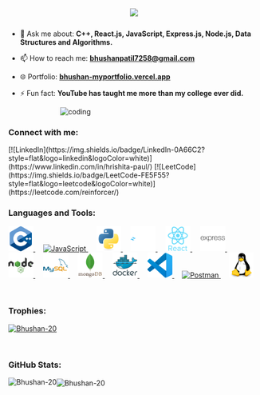 <h1 align="center">
  <a href="https://git.io/typing-svg">
    <img src="https://readme-typing-svg.herokuapp.com/?lines=Hello,+There!+👋;I+am+Bhushan...;Welcome+to+My+Github+Profile!&center=true&size=30&width=500">
  </a>
</h1>

- 💬 Ask me about: **C++, React.js, JavaScript, Express.js, Node.js, Data Structures and Algorithms.**
  
- 📫 How to reach me: **bhushanpatil7258@gmail.com**
  
- 🌐 Portfolio: **[bhushan-myportfolio.vercel.app](https://bhushan-myportfolio.vercel.app/)**
  
- ⚡ Fun fact: **YouTube has taught me more than my college ever did.**
  
<img align="right" width="400" alt="coding"  src="https://physicsgurukul.files.wordpress.com/2019/02/character-1.gif"/>
<br>


<h3 align="left">Connect with me:</h3>
[![LinkedIn](https://img.shields.io/badge/LinkedIn-0A66C2?style=flat&logo=linkedin&logoColor=white)](https://www.linkedin.com/in/hrishita-paul/)
[![LeetCode](https://img.shields.io/badge/LeetCode-FE5F55?style=flat&logo=leetcode&logoColor=white)](https://leetcode.com/reinforcer/)

<h3 align="left">Languages and Tools:</h3>
<p align="left"> 
  <a href="https://www.cplusplus.com/" target="_blank" rel="noreferrer"> 
    <img src="https://raw.githubusercontent.com/devicons/devicon/master/icons/cplusplus/cplusplus-original.svg" alt="C++" width="50" height="50"/> 
  </a> 
  &nbsp; &nbsp;
  <a href="https://www.javascript.com/" target="_blank" rel="noreferrer"> 
    <img src="https://upload.wikimedia.org/wikipedia/commons/thumb/9/99/Unofficial_JavaScript_logo_2.svg/768px-Unofficial_JavaScript_logo_2.svg.png?20141107110902"       alt="JavaScript" width="50" height="50"/> 
  </a> 
  &nbsp; &nbsp;
  <a href="https://www.python.org/" target="_blank" rel="noreferrer"> 
    <img src="https://raw.githubusercontent.com/devicons/devicon/master/icons/python/python-original.svg" alt="Python" width="50" height="50"/> 
  </a>
  &nbsp; &nbsp;
    <a href="https://tailwindcss.com/" target="_blank" rel="noreferrer"> 
      <img src="https://raw.githubusercontent.com/devicons/devicon/master/icons/tailwindcss/tailwindcss-original-wordmark.svg" alt="Tailwind" width="50"       height="50"/> 
    </a>
    &nbsp; &nbsp;
  <a href="https://react.dev/" target="_blank" rel="noreferrer"> 
    <img src="https://raw.githubusercontent.com/devicons/devicon/master/icons/react/react-original-wordmark.svg" alt="React.js" width="50" height="50"/>
  </a> 
  &nbsp; &nbsp;
  <a href="https://expressjs.com/" target="_blank" rel="noreferrer"> 
    <img src="https://raw.githubusercontent.com/devicons/devicon/master/icons/express/express-original-wordmark.svg" alt="Express.js" width="50" height="50"/> 
  </a> 
  &nbsp; &nbsp;
  <a href="https://nodejs.org/" target="_blank" rel="noreferrer"> 
    <img src="https://raw.githubusercontent.com/devicons/devicon/master/icons/nodejs/nodejs-original-wordmark.svg" alt="Node.js" width="50" height="50"/> 
  </a> 
  &nbsp; &nbsp;
  <a href="https://www.mysql.com/" target="_blank" rel="noreferrer"> 
    <img src="https://raw.githubusercontent.com/devicons/devicon/master/icons/mysql/mysql-original-wordmark.svg" alt="MySQL" width="50" height="50"/> 
  </a> 
  &nbsp; &nbsp;
  <a href="https://www.mongodb.com/" target="_blank" rel="noreferrer"> 
    <img src="https://raw.githubusercontent.com/devicons/devicon/master/icons/mongodb/mongodb-original-wordmark.svg" alt="MongoDB" width="50" height="50"/>
  </a> 
  &nbsp; &nbsp;
  <a href="https://www.docker.com/" target="_blank" rel="noreferrer"> 
    <img src="https://raw.githubusercontent.com/devicons/devicon/master/icons/docker/docker-original-wordmark.svg" alt="Docker" width="50" height="50"/> 
  </a>
  &nbsp; &nbsp;
  <a href="https://code.visualstudio.com/" target="_blank" rel="noreferrer"> 
    <img src="https://raw.githubusercontent.com/devicons/devicon/master/icons/vscode/vscode-original.svg" alt="VSCode" width="50" height="50"/> 
  </a>
  &nbsp; &nbsp;
  <a href="https://www.postman.com/" target="_blank" rel="noreferrer"> 
    <img src="https://www.vectorlogo.zone/logos/getpostman/getpostman-icon.svg" alt="Postman" width="50" height="50"/> 
  </a>
  &nbsp; &nbsp;
  <a href="https://www.linux.org/" target="_blank" rel="noreferrer"> 
    <img src="https://raw.githubusercontent.com/devicons/devicon/master/icons/linux/linux-original.svg" alt="Linux" width="50" height="50"/> 
  </a> 
</p>

<br>
<h3 align="left">Trophies:</h3>
<p align="left"> <a href="https://github.com/ryo-ma/github-profile-trophy" ><img src="https://github-profile-trophy.vercel.app/?username=Bhushan-20&row=1&column=3&margin-w=15&margin-h=15" alt="Bhushan-20" /></a> </p>

<br>

<h3 align="left">GitHub Stats:</h3>
<p><img align="left" src="https://github-readme-stats.vercel.app/api/top-langs?username=Bhushan-20&show_icons=true&locale=en&layout=compact" alt="Bhushan-20" /></p>
<p><img align="center" src="https://github-readme-streak-stats.herokuapp.com/?user=Bhushan-20&" alt="Bhushan-20" /></p>
